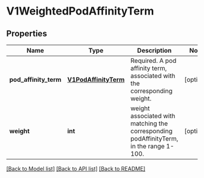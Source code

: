 # V1WeightedPodAffinityTerm

## Properties
Name | Type | Description | Notes
------------ | ------------- | ------------- | -------------
**pod_affinity_term** | [**V1PodAffinityTerm**](V1PodAffinityTerm.md) | Required. A pod affinity term, associated with the corresponding weight. | [optional] 
**weight** | **int** | weight associated with matching the corresponding podAffinityTerm, in the range 1-100. | [optional] 

[[Back to Model list]](../README.md#documentation-for-models) [[Back to API list]](../README.md#documentation-for-api-endpoints) [[Back to README]](../README.md)


